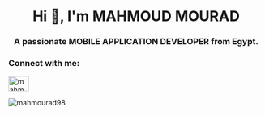 <h1 align="center">Hi 👋, I'm MAHMOUD MOURAD</h1>
<h3 align="center">A passionate MOBILE APPLICATION DEVELOPER from Egypt.</h3>

<h3 align="left">Connect with me:</h3>
<p align="left">
<a href="https://linkedin.com/in/mahmoud-mourad-21a5921a4" target="blank"><img align="center" src="https://raw.githubusercontent.com/rahuldkjain/github-profile-readme-generator/master/src/images/icons/Social/linked-in-alt.svg" alt="mahmoud-mourad-21a5921a4" height="30" width="40" /></a>
</p>

<p><img align="center" src="https://github-readme-stats.vercel.app/api/top-langs?username=mahmourad98&show_icons=true&locale=en&layout=compact" alt="mahmourad98" /></p>

